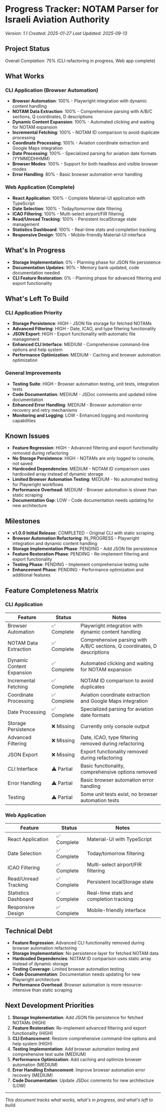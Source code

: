 # Progress Tracker: NOTAM Parser for Israeli Aviation Authority

_Version: 1.1_
_Created: 2025-01-27_
_Last Updated: 2025-09-13_

## Project Status

Overall Completion: 75% (CLI refactoring in progress, Web app complete)

## What Works

### CLI Application (Browser Automation)

- **Browser Automation**: 100% - Playwright integration with dynamic content handling
- **NOTAM Data Extraction**: 100% - Comprehensive parsing with A/B/C sections, Q coordinates, D descriptions
- **Dynamic Content Expansion**: 100% - Automated clicking and waiting for NOTAM expansion
- **Incremental Fetching**: 100% - NOTAM ID comparison to avoid duplicate processing
- **Coordinate Processing**: 100% - Aviation coordinate extraction and Google Maps integration
- **Date Processing**: 100% - Specialized parsing for aviation date formats (YYMMDDHHMM)
- **Browser Modes**: 100% - Support for both headless and visible browser modes
- **Error Handling**: 80% - Basic browser automation error handling

### Web Application (Complete)

- **React Application**: 100% - Complete Material-UI application with TypeScript
- **Date Selection**: 100% - Today/tomorrow date filtering
- **ICAO Filtering**: 100% - Multi-select airport/FIR filtering
- **Read/Unread Tracking**: 100% - Persistent localStorage state management
- **Statistics Dashboard**: 100% - Real-time stats and completion tracking
- **Responsive Design**: 100% - Mobile-friendly Material-UI interface

## What's In Progress

- **Storage Implementation**: 0% - Planning phase for JSON file persistence
- **Documentation Updates**: 90% - Memory bank updated, code documentation needed
- **CLI Feature Restoration**: 0% - Planning phase for advanced filtering and export functionality

## What's Left To Build

### CLI Application Priority

- **Storage Persistence**: HIGH - JSON file storage for fetched NOTAMs
- **Advanced Filtering**: HIGH - Date, ICAO, and type filtering functionality
- **JSON Export**: HIGH - Export functionality with automatic file management
- **Enhanced CLI Interface**: MEDIUM - Comprehensive command-line options and help system
- **Performance Optimization**: MEDIUM - Caching and browser automation optimization

### General Improvements

- **Testing Suite**: HIGH - Browser automation testing, unit tests, integration tests
- **Code Documentation**: MEDIUM - JSDoc comments and updated inline documentation
- **Enhanced Error Handling**: MEDIUM - Browser automation error recovery and retry mechanisms
- **Monitoring and Logging**: LOW - Enhanced logging and monitoring capabilities

## Known Issues

- **Feature Regression**: HIGH - Advanced filtering and export functionality removed during refactoring
- **No Storage Persistence**: HIGH - NOTAMs are only logged to console, not saved
- **Hardcoded Dependencies**: MEDIUM - NOTAM ID comparison uses hardcoded array instead of dynamic storage
- **Limited Browser Automation Testing**: MEDIUM - No automated testing for Playwright workflows
- **Performance Overhead**: MEDIUM - Browser automation is slower than static scraping
- **Documentation Gap**: LOW - Code documentation needs updating for new architecture

## Milestones

- **v1.0.0 Initial Release**: COMPLETED - Original CLI with static scraping
- **Browser Automation Refactoring**: IN_PROGRESS - Playwright integration and dynamic content handling
- **Storage Implementation Phase**: PENDING - Add JSON file persistence
- **Feature Restoration Phase**: PENDING - Re-implement filtering and export functionality
- **Testing Phase**: PENDING - Implement comprehensive testing suite
- **Enhancement Phase**: PENDING - Performance optimization and additional features

## Feature Completeness Matrix

### CLI Application

| Feature                   | Status      | Notes                                                                    |
| ------------------------- | ----------- | ------------------------------------------------------------------------ |
| Browser Automation        | ✅ Complete | Playwright integration with dynamic content handling                     |
| NOTAM Data Extraction     | ✅ Complete | Comprehensive parsing with A/B/C sections, Q coordinates, D descriptions |
| Dynamic Content Expansion | ✅ Complete | Automated clicking and waiting for NOTAM expansion                       |
| Incremental Fetching      | ✅ Complete | NOTAM ID comparison to avoid duplicates                                  |
| Coordinate Processing     | ✅ Complete | Aviation coordinate extraction and Google Maps integration               |
| Date Processing           | ✅ Complete | Specialized parsing for aviation date formats                            |
| Storage Persistence       | ❌ Missing  | Currently only console output                                            |
| Advanced Filtering        | ❌ Missing  | Date, ICAO, type filtering removed during refactoring                    |
| JSON Export               | ❌ Missing  | Export functionality removed during refactoring                          |
| CLI Interface             | ⚠️ Partial  | Basic functionality, comprehensive options removed                       |
| Error Handling            | ⚠️ Partial  | Basic browser automation error handling                                  |
| Testing                   | ⚠️ Partial  | Some unit tests exist, no browser automation tests                       |

### Web Application

| Feature              | Status      | Notes                                   |
| -------------------- | ----------- | --------------------------------------- |
| React Application    | ✅ Complete | Material-UI with TypeScript             |
| Date Selection       | ✅ Complete | Today/tomorrow filtering                |
| ICAO Filtering       | ✅ Complete | Multi-select airport/FIR filtering      |
| Read/Unread Tracking | ✅ Complete | Persistent localStorage state           |
| Statistics Dashboard | ✅ Complete | Real-time stats and completion tracking |
| Responsive Design    | ✅ Complete | Mobile-friendly interface               |

## Technical Debt

- **Feature Regression**: Advanced CLI functionality removed during browser automation refactoring
- **Storage Implementation**: No persistence layer for fetched NOTAM data
- **Hardcoded Dependencies**: NOTAM ID comparison uses static array instead of dynamic storage
- **Testing Coverage**: Limited browser automation testing
- **Code Documentation**: Documentation needs updating for new Playwright architecture
- **Performance Overhead**: Browser automation is more resource-intensive than static scraping

## Next Development Priorities

1. **Storage Implementation**: Add JSON file persistence for fetched NOTAMs (HIGH)
2. **Feature Restoration**: Re-implement advanced filtering and export functionality (HIGH)
3. **CLI Enhancement**: Restore comprehensive command-line options and help system (HIGH)
4. **Testing Implementation**: Add browser automation testing and comprehensive test suite (MEDIUM)
5. **Performance Optimization**: Add caching and optimize browser automation (MEDIUM)
6. **Error Handling Enhancement**: Improve browser automation error recovery (MEDIUM)
7. **Code Documentation**: Update JSDoc comments for new architecture (LOW)

---

_This document tracks what works, what's in progress, and what's left to build._
